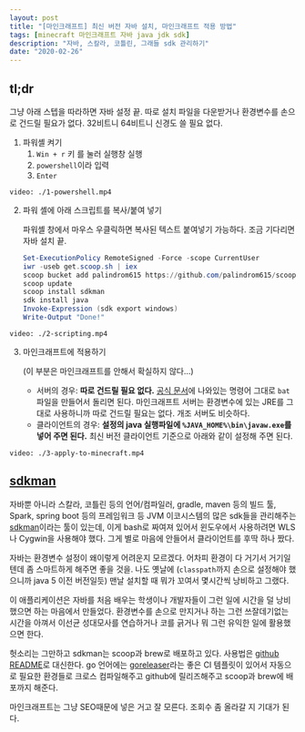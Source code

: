 ```yaml
---
layout: post
title: "[마인크래프트] 최신 버전 자바 설치, 마인크래프트 적용 방법"
tags: [minecraft 마인크래프트 자바 java jdk sdk]
description: "자바, 스칼라, 코틀린, 그래들 sdk 관리하기"
date: "2020-02-26"
---
```


## tl;dr

그냥 아래 스텝을 따라하면 자바 설정 끝. 따로 설치 파일을 다운받거나 환경변수를 손으로 건드릴 필요가 없다. 32비트니 64비트니 신경도 쓸 필요 없다.

1. 파워셸 켜기
    1. `Win + r` 키 를 눌러 실행창 실행
    2. `powershell`이라 입력
    3. `Enter`

`video: ./1-powershell.mp4`

2. 파워 셸에 아래 스크립트를 복사/붙여 넣기

    파워셸 창에서 마우스 우클릭하면 복사된 텍스트 붙여넣기 가능하다. 조금 기다리면 자바 설치 끝.

    ```powershell
    Set-ExecutionPolicy RemoteSigned -Force -scope CurrentUser
    iwr -useb get.scoop.sh | iex
    scoop bucket add palindrom615 https://github.com/palindrom615/scoop-bucket
    scoop update
    scoop install sdkman
    sdk install java
    Invoke-Expression (sdk export windows)
    Write-Output "Done!"
    ```

`video: ./2-scripting.mp4`

3. 마인크래프트에 적용하기
    
    (이 부분은 마인크래프트를 안해서 확실하지 않다...)
    * 서버의 경우: **따로 건드릴 필요 없다.** [공식 문서](https://www.minecraft.net/ko-kr/download/server/)에 나와있는 명령어 그대로 `bat` 파일을 만들어서 돌리면 된다. 마인크래프트 서버는 환경변수에 있는 JRE를 그대로 사용하니까 따로 건드릴 필요는 없다. 개조 서버도 비슷하다.
    * 클라이언트의 경우: **설정의 java 실행파일에 `%JAVA_HOME%\bin\javaw.exe`를 넣어 주면 된다.** 최신 버전 클라이언트 기준으로 아래와 같이 설정해 주면 된다.

`video: ./3-apply-to-minecraft.mp4`

## [sdkman](https://github.com/palindrom615/sdkman)

자바뿐 아니라 스칼라, 코틀린 등의 언어/컴파일러, gradle, maven 등의 빌드 툴, Spark, spring boot 등의 프레임워크 등 JVM 이코시스템의 많은 sdk들을 관리해주는 [sdkman](https://sdkman.io/)이라는 툴이 있는데, 이게 bash로 짜여져 있어서 윈도우에서 사용하려면 WLS나 Cygwin을 사용해야 했다. 그게 별로 마음에 안들어서 클라이언트를 후딱 하나 짰다.


자바는 환경변수 설정이 왜이렇게 어려운지 모르겠다. 어차피  환경이 다 거기서 거기일텐데 좀 스마트하게 해주면 좋을 것을. 나도 옛날에 (`classpath`까지 손으로 설정해야 했으니까 java 5 이전 버전일듯) 맨날 설치할 때 뭐가 꼬여서 몇시간씩 낭비하고 그랬다.  

이 애플리케이션은 자바를 처음 배우는 학생이나 개발자들이 그런 일에 시간을 덜 낭비했으면 하는 마음에서 만들었다. 환경변수를 손으로 만지거나 하는 그런 쓰잘데기없는 시간을 아껴서 이선균 성대모사를 연습하거나 코를 긁거나 뭐 그런 유익한 일에 활용했으면 한다. 

헛소리는 그만하고 sdkman는 scoop과 brew로 배포하고 있다. 사용법은 [github README](https://github.com/palindrom615/sdkman)로 대신한다. go 언어에는 [goreleaser](https://goreleaser.com/)라는 좋은 CI 템플릿이 있어서 자동으로 필요한 환경들로 크로스 컴파일해주고 github에 릴리즈해주고 scoop과 brew에 배포까지 해준다. 

마인크래프트는 그냥 SEO때문에 넣은 거고 잘 모른다. 조회수 좀 올라갈 지 기대가 된다.
